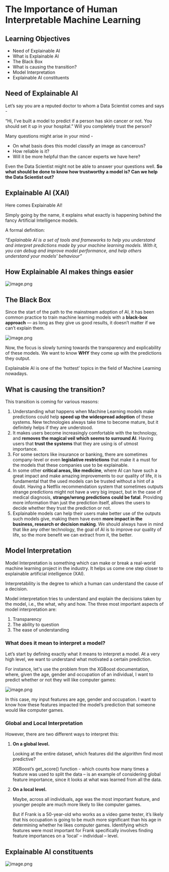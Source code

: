 # The Importance of Human Interpretable Machine Learning

## Learning Objectives

* Need of Explainable AI
* What is Explainable AI
* The Black Box
* What is causing the transition?
* Model Interpretation
* Explainable AI constituents

## Need of Explainable AI

Let’s say you are a reputed doctor to whom a Data Scientist comes and says -

“Hi, I’ve built a model to predict if a person has skin cancer or not. You should set it up in your hospital.” Will you completely trust the person?

Many questions might arise in your mind -

* On what basis does this model classify an image as cancerous?
* How reliable is it?
* Will it be more helpful than the cancer experts we have here?

Even the Data Scientist might not be able to answer your questions well. **So what should be done to know how trustworthy a model is? Can we help the Data Scientist out?**

## Explainable AI (XAI)

Here comes Explainable AI!

Simply going by the name, it explains what exactly is happening behind the fancy Artificial Intelligence models.

A formal definition:

_“Explainable AI is a set of tools and frameworks to help you understand and interpret predictions made by your machine learning models. With it, you can debug and improve model performance, and help others understand your models' behaviour”_

## How Explainable AI makes things easier










![image.png](https://dphi-live.s3.amazonaws.com/media_uploads/image_8458ada02f4943ba8c56b636cb86317e.png)






## The Black Box

Since the start of the path to the mainstream adoption of AI, it has been common practice to train machine learning models with a **black-box approach** — as long as they give us good results, it doesn’t matter if we can’t explain them.



![image.png](https://dphi-live.s3.amazonaws.com/media_uploads/image_2f16337541cb4ba8b446a9ec49d57e03.png)


Now, the focus is slowly turning towards the transparency and explicability of these models. We want to know **WHY** they come up with the predictions they output.

Explainable AI is one of the ‘hottest’ topics in the field of Machine Learning nowadays.

## What is causing the transition?

This transition is coming for various reasons:

1. Understanding what happens when Machine Learning models make predictions could help **speed up the widespread adoption** of these systems. New technologies always take time to become mature, but it definitely helps if they are understood.
2. It makes users become increasingly comfortable with the technology, and **removes the magical veil which seems to surround AI**. Having users that **trust the systems** that they are using is of utmost importance.
3. For some sectors like insurance or banking, there are sometimes company-level or even **legislative restrictions** that make it a must for the models that these companies use to be explainable.
4. In some other **critical areas, like medicine**, where AI can have such a great impact and make amazing improvements to our quality of life, it is fundamental that the used models can be trusted without a hint of a doubt. Having a Netflix recommendation system that sometimes outputs strange predictions might not have a very big impact, but in the case of medical diagnosis, **strange/wrong predictions could be fatal**. Providing more information than just the prediction itself, allows the users to decide whether they trust the prediction or not.
5. Explainable models can help their users make better use of the outputs such models give, making them have even **more impact in the business, research or decision making**. We should always have in mind that like any other technology, the goal of AI is to improve our quality of life, so the more benefit we can extract from it, the better.

## Model Interpretation

Model Interpretation is something which can make or break a real-world machine learning project in the industry. It helps us come one step closer to explainable artificial intelligence (XAI).

Interpretability is the degree to which a human can understand the cause of a decision.

Model interpretation tries to understand and explain the decisions taken by the model, i.e., the what, why and how. The three most important aspects of model interpretation are:

1. Transparency
2. The ability to question
3. The ease of understanding

### What does it mean to interpret a model?

Let’s start by defining exactly what it means to interpret a model. At a very high level, we want to understand what motivated a certain prediction.

For instance, let's use the problem from the XGBoost documentation, where, given the age, gender and occupation of an individual, I want to predict whether or not they will like computer games:





![image.png](https://dphi-live.s3.amazonaws.com/media_uploads/image_16bb51617d64436780e4580b864fd268.png)





In this case, my input features are age, gender and occupation. I want to know how these features impacted the model’s prediction that someone would like computer games.

### Global and Local Interpretation

However, there are two different ways to interpret this:

1.  **On a global level.**  

    Looking at the entire dataset, which features did the algorithm find most predictive?

    XGBoost’s get_score() function - which counts how many times a feature was used to split the data – is an example of considering global feature importance, since it looks at what was learned from all the data.
2.  **On a local level.**

    Maybe, across all individuals, age was the most important feature, and younger people are much more likely to like computer games.

    But if Frank is a 50-year-old who works as a video game tester, it’s likely that his occupation is going to be much more significant than his age in determining whether he likes computer games. Identifying which features were most important for Frank specifically involves finding feature importances on a ‘local’ – individual – level.

## Explainable AI constituents

![image.png](https://dphi-live.s3.amazonaws.com/media_uploads/image_ec17afef738c492fbdd1ed1bc46cd266.png)